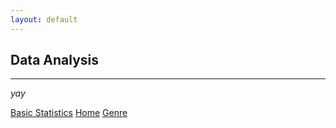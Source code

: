 ```yaml
---
layout: default
---
```


## Data Analysis
* * * 
_yay_

<div class="nextbutton-container">
  <a href="/veh-col-NY/pages/basic-stats.html" class="previous-button">Basic Statistics</a>
  <a href="{{ site.baseurl }}/" class="home-button">Home</a>
  <a href="/veh-col-NY/pages/genre.html" class="next-button">Genre</a>
</div>

